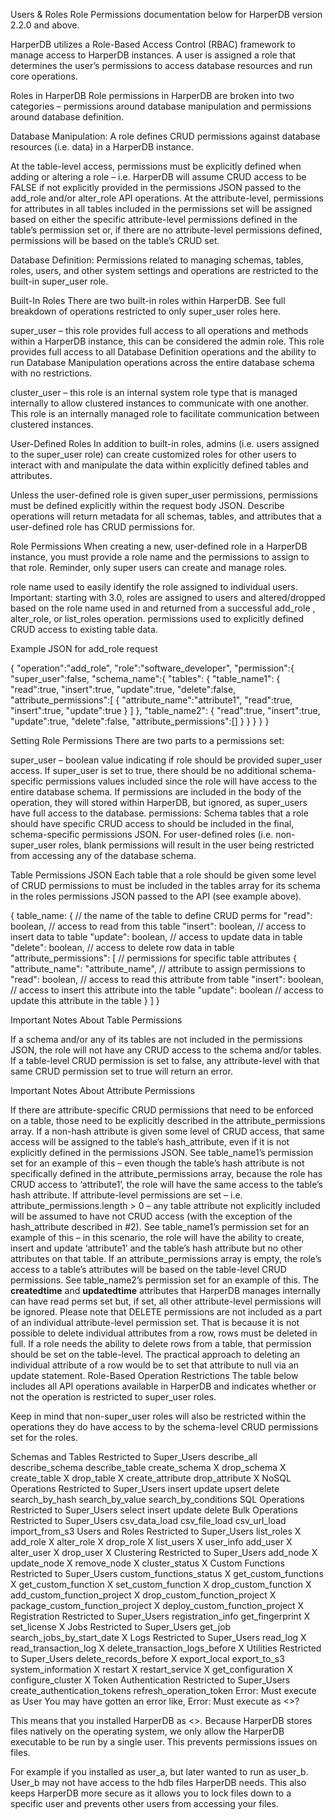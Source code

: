 Users & Roles
Role Permissions documentation below for HarperDB version 2.2.0 and above.



HarperDB utilizes a Role-Based Access Control (RBAC) framework to manage access to HarperDB instances.  A user is assigned a role that determines the user’s permissions to access database resources and run core operations.

Roles in HarperDB
Role permissions in HarperDB are broken into two categories – permissions around database manipulation and permissions around database definition.



Database Manipulation:  A role defines CRUD permissions against database resources (i.e. data) in a HarperDB instance.

At the table-level access, permissions must be explicitly defined when adding or altering a role – i.e. HarperDB will assume CRUD access to be FALSE if not explicitly provided in the permissions JSON passed to the add_role and/or alter_role API operations.
At the attribute-level, permissions for attributes in all tables included in the permissions set will be assigned based on either the specific attribute-level permissions defined in the table’s permission set or, if there are no attribute-level permissions defined, permissions will be based on the table’s CRUD set.


Database Definition:  Permissions related to managing schemas, tables, roles, users, and other system settings and operations are restricted to the built-in super_user role.



Built-In Roles
There are two built-in roles within HarperDB. See full breakdown of operations restricted to only super_user roles here.

super_user – this role provides full access to all operations and methods within a HarperDB instance, this can be considered the admin role.
This role provides full access to all Database Definition operations and the ability to run Database Manipulation operations across the entire database schema with no restrictions.

cluster_user – this role is an internal system role type that is managed internally to allow clustered instances to communicate with one another.
This role is an internally managed role to facilitate communication between clustered instances.


User-Defined Roles
In addition to built-in roles, admins (i.e. users assigned to the super_user role) can create customized roles for other users to interact with and manipulate the data within explicitly defined tables and attributes.

Unless the user-defined role is given super_user permissions, permissions must be defined explicitly within the request body JSON.
Describe operations will return metadata for all schemas, tables, and attributes that a user-defined role has CRUD permissions for.


Role Permissions
When creating a new, user-defined role in a HarperDB instance, you must provide a role name and the permissions to assign to that role.  Reminder, only super users can create and manage roles.

role name used to easily identify the role assigned to individual users.
Important: starting with 3.0, roles are assigned to users and altered/dropped based on the role name used in and returned from a successful add_role , alter_role, or list_roles operation.
permissions used to explicitly defined CRUD access to existing table data.


Example JSON for add_role request

{
"operation":"add_role",
"role":"software_developer",
"permission":{
"super_user":false,
"schema_name":{
"tables": {
"table_name1": {
"read":true,
"insert":true,
"update":true,
"delete":false,
"attribute_permissions":[
{
"attribute_name":"attribute1",
"read":true,
"insert":true,
"update":true
}
]
},
"table_name2": {
"read":true,
"insert":true,
"update":true,
"delete":false,
"attribute_permissions":[]
}
}
}
}
}


Setting Role Permissions
There are two parts to a permissions set:

super_user – boolean value indicating if role should be provided super_user access.
If super_user is set to true, there should be no additional schema-specific permissions values included since the role will have access to the entire database schema. If permissions are included in the body of the operation, they will stored within HarperDB, but ignored, as super_users have full access to the database.
permissions: Schema tables that a role should have specific CRUD access to should be included in the final, schema-specific permissions JSON.
For user-defined roles (i.e. non-super_user roles, blank permissions will result in the user being restricted from accessing any of the database schema.


Table Permissions JSON
Each table that a role should be given some level of CRUD permissions to must be included in the tables array for its schema in the roles permissions JSON passed to the API (see example above).

{
table_name: { // the name of the table to define CRUD perms for
"read": boolean, // access to read from this table
"insert": boolean, // access to insert data to table
"update": boolean, // access to update data in table
"delete": boolean, // access to delete row data in table
"attribute_permissions": [ // permissions for specific table attributes
{
"attribute_name": "attribute_name", // attribute to assign permissions to
"read": boolean, // access to read this attribute from table
"insert": boolean, // access to insert this attribute into the table
"update": boolean // access to update this attribute in the table
}
]
}


Important Notes About Table Permissions

If a schema and/or any of its tables are not included in the permissions JSON, the role will not have any CRUD access to the schema and/or tables.
If a table-level CRUD permission is set to false, any attribute-level with that same CRUD permission set to true will return an error.


Important Notes About Attribute Permissions

If there are attribute-specific CRUD permissions that need to be enforced on a table, those need to be explicitly described in the attribute_permissions array.
If a non-hash attribute is given some level of CRUD access, that same access will be assigned to the table’s hash_attribute, even if it is not explicitly defined in the permissions JSON.
See table_name1’s permission set for an example of this – even though the table’s hash attribute is not specifically defined in the attribute_permissions array, because the role has CRUD access to ‘attribute1’, the role will have the same access to the table’s hash attribute.
If attribute-level permissions are set – i.e. attribute_permissions.length > 0 – any table attribute not explicitly included will be assumed to have not CRUD access (with the exception of the hash_attribute described in #2).
See table_name1’s permission set for an example of this – in this scenario, the role will have the ability to create, insert and update ‘attribute1’ and the table’s hash attribute but no other attributes on that table.
If an attribute_permissions array is empty, the role’s access to a table’s attributes will be based on the table-level CRUD permissions.
See table_name2’s permission set for an example of this.
The __createdtime__ and __updatedtime__ attributes that HarperDB manages internally can have read perms set but, if set, all other attribute-level permissions will be ignored.
Please note that DELETE permissions are not included as a part of an individual attribute-level permission set.  That is because it is not possible to delete individual attributes from a row, rows must be deleted in full.
If a role needs the ability to delete rows from a table, that permission should be set on the table-level.
The practical approach to deleting an individual attribute of a row would be to set that attribute to null via an update statement.
Role-Based Operation Restrictions
The table below includes all API operations available in HarperDB and indicates whether or not the operation is restricted to super_user roles.



Keep in mind that non-super_user roles will also be restricted within the operations they do have access to by the schema-level CRUD permissions set for the roles.

Schemas and Tables	Restricted to Super_Users
describe_all
describe_schema
describe_table
create_schema	X
drop_schema	X
create_table	X
drop_table	X
create_attribute
drop_attribute	X
NoSQL Operations	Restricted to Super_Users
insert
update
upsert
delete
search_by_hash
search_by_value
search_by_conditions
SQL Operations	Restricted to Super_Users
select
insert
update
delete
Bulk Operations	Restricted to Super_Users
csv_data_load
csv_file_load
csv_url_load
import_from_s3
Users and Roles	Restricted to Super_Users
list_roles	X
add_role	X
alter_role	X
drop_role	X
list_users	X
user_info
add_user	X
alter_user	X
drop_user	X
Clustering	Restricted to Super_Users
add_node	X
update_node	X
remove_node	X
cluster_status	X
Custom Functions	Restricted to Super_Users
custom_functions_status	X
get_custom_functions	X
get_custom_function	X
set_custom_function	X
drop_custom_function	X
add_custom_function_project	X
drop_custom_function_project	X
package_custom_function_project	X
deploy_custom_function_project	X
Registration	Restricted to Super_Users
registration_info
get_fingerprint	X
set_license	X
Jobs	Restricted to Super_Users
get_job
search_jobs_by_start_date	X
Logs	Restricted to Super_Users
read_log	X
read_transaction_log	X
delete_transaction_logs_before	X
Utilities	Restricted to Super_Users
delete_records_before	X
export_local
export_to_s3
system_information	X
restart	X
restart_service	X
get_configuration	X
configure_cluster	X
Token Authentication	Restricted to Super_Users
create_authentication_tokens
refresh_operation_token
Error: Must execute as User
You may have gotten an error like,  Error: Must execute as <<username>>?

This means that you installed HarperDB as <<user>>.  Because HarperDB stores files natively on the operating system, we only allow the HarperDB executable to be run by a single user.  This prevents permissions issues on files.



For example if you installed as user_a, but later wanted to run as user_b.   User_b may not have access to the hdb files HarperDB needs.  This also keeps HarperDB more secure as it allows you to lock files down to a specific user and prevents other users from accessing your files.